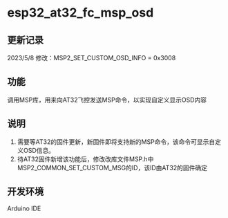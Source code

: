 # esp32_at32_fc_msp_osd

## 更新记录
2023/5/8 修改：MSP2_SET_CUSTOM_OSD_INFO = 0x3008

## 功能
调用MSP库，用来向AT32飞控发送MSP命令，以实现自定义显示OSD内容
## 说明
1. 需要等AT32的固件更新，新固件即将支持新的MSP命令，该命令可显示自定义OSD信息。<br>
2. 待AT32固件新增该功能后，修改改库文件MSP.h中MSP2_COMMON_SET_CUSTOM_MSG的ID，该ID由AT32的固件确定
## 开发环境
Arduino IDE
